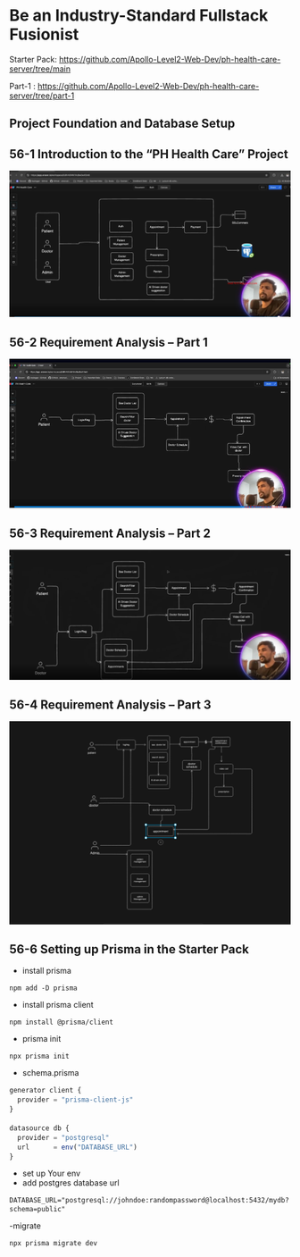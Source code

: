 # Be an Industry-Standard Fullstack Fusionist

Starter Pack: https://github.com/Apollo-Level2-Web-Dev/ph-health-care-server/tree/main



Part-1 : https://github.com/Apollo-Level2-Web-Dev/ph-health-care-server/tree/part-1


## Project Foundation and Database Setup

## 56-1 Introduction to the “PH Health Care” Project
![alt text](image.png)

## 56-2 Requirement Analysis – Part 1
![alt text](image-1.png)

## 56-3 Requirement Analysis – Part 2
![alt text](image-2.png)

## 56-4 Requirement Analysis – Part 3
![alt text](image-3.png)

## 56-6 Setting up Prisma in the Starter Pack
 - install prisma
 ```
 npm add -D prisma

 ```
- install prisma client
```
npm install @prisma/client
```
- prisma init
```
npx prisma init
```
- schema.prisma
```ts
generator client {
  provider = "prisma-client-js"
}

datasource db {
  provider = "postgresql"
  url      = env("DATABASE_URL")
}
```
- set up Your env
- add postgres database url
```
DATABASE_URL="postgresql://johndoe:randompassword@localhost:5432/mydb?schema=public"
```
-migrate
```
npx prisma migrate dev